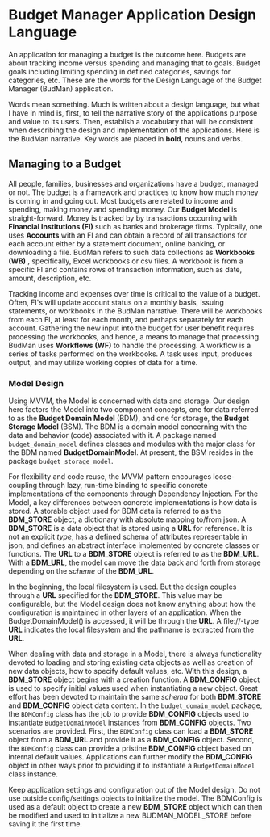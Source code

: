 # Budget Manager Application Design Language

An application for managing a budget is the outcome here. Budgets are about tracking income versus spending and managing that to goals. Budget goals including limiting spending in defined categories, savings for categories, etc. These are the words for the Design Language of the Budget Manager (BudMan) application.

Words mean something. Much is written about a design language, but what I have in mind is, first, to tell the narrative story of the applications purpose and value to its users. Then, establish a vocabulary that will be consistent when describing the design and implementation of the applications. Here is the BudMan narrative. Key words are placed in __bold__, nouns and verbs.

## Managing to a Budget

All people, families, businesses and organizations have a budget, managed or not. The budget is a framework and practices to know how much money is coming in and going out. Most budgets are related to income and spending, making money and spending money. Our __Budget Model__ is straight-forward. Money is tracked by by transactions occurring with __Financial Institutions (FI)__ such as banks and brokerage firms. Typically, one uses __Accounts__ with an FI and can obtain a record of all transactions for each account either by a statement document, online banking, or downloading a file. BudMan refers to such data collections as __Workbooks (WB)__ , specifically, Excel workbooks or csv files. A workbook is from a specific FI and contains rows of transaction information, such as date, amount, description, etc.

Tracking income and expenses over time is critical to the value of a budget. Often, FI's will update account status on a monthly basis, issuing statements, or workbooks in the BudMan narrative. There will be workbooks from each FI, at least for each month, and perhaps separately for each account. Gathering the new input into the budget for user benefit requires processing the workbooks, and hence, a means to manage that processing. BudMan uses __Workflows (WF)__ to handle the processing. A workflow is a series of tasks performed on the workbooks. A task uses input, produces output, and may utilize working copies of data for a time.

### Model Design

Using MVVM, the Model is concerned with data and storage. Our design here factors the Model into two component concepts, one for data referred to as the __Budget Domain Model__ (BDM), and one for storage, the __Budget Storage Model__ (BSM). The BDM is a domain model concerning with the data and behavior (code) associated with it. A package named `budget_domain_model` defines classes and modules with the major class for the BDM named __BudgetDomainModel__. At present, the BSM resides in the package `budget_storage_model`.

For flexibility and code reuse, the MVVM pattern encourages loose-coupling through lazy, run-time binding  to specific concrete implementations of the components through Dependency Injection. For the Model, a key differences between concrete implementations is how data is stored. A storable object used for BDM data is referred to as the __BDM_STORE__ object, a dictionary with absolute mapping to/from json. A __BDM_STORE__ is a data object that is stored using a __URL__ for reference. It is not an explicit _type_, has a defined schema of attributes representable in json, and defines an abstract interface implemented by concrete classes or functions. The __URL__ to a __BDM_STORE__ object is referred to as the __BDM_URL__. With a __BDM_URL__, the model can move the data back and forth from storage depending on the _scheme_ of the __BDM_URL__.

In the beginning, the local filesystem is used. But the design couples through a __URL__ specified for the __BDM_STORE__. This value may be configurable, but the Model design does not know anything about how the configuration is maintained in other layers of an application. When the BudgetDomainModel() is accessed, it will be through the __URL__. A file://-type __URL__ indicates the local filesystem and the pathname is extracted from the __URL__.

When dealing with data and storage in a Model, there is always functionality devoted to loading and storing existing data objects as well as creation of new data objects, how to specify default values, etc. With this design, a __BDM_STORE__ object begins with a creation function. A __BDM_CONFIG__ object is used to specify initial values used when instantiating a new object. Great effort has been devoted to maintain the same _schema_ for both __BDM_STORE__ and __BDM_CONFIG__ object data content. In the `budget_domain_model` package, the `BDMConfig` class has the job to provide __BDM_CONFIG__ objects used to instantiate `BudgetDomainModel` instances from __BDM_CONFIG__ objects. Two scenarios are provided. First, the `BDMConfig` class can load a __BDM_STORE__ object from a __BDM_URL__ and provide it as a __BDM_CONFIG__ object. Second, the `BDMConfig` class can provide a pristine __BDM_CONFIG__ object based on internal default values. Applications can further modify the __BDM_CONFIG__ object in other ways prior to providing it to instantiate a `BudgetDomainModel` class instance.

Keep application settings and configuration out of the Model design. Do not use outside config/settings objects to initialize the model. The BDMConfig is used as a default object to create a new __BDM_STORE__ object which can then be modified and used to initialize a new BUDMAN_MODEL_STORE before saving it the first time.
